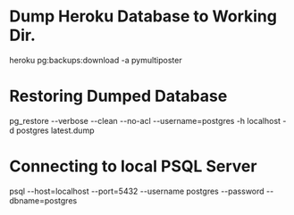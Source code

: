 # Dump Heroku Database to Working Dir.
heroku pg:backups:download -a pymultiposter

# Restoring Dumped Database
pg_restore --verbose --clean --no-acl --username=postgres -h localhost -d postgres latest.dump

# Connecting to local PSQL Server
psql --host=localhost --port=5432 --username postgres --password --dbname=postgres
